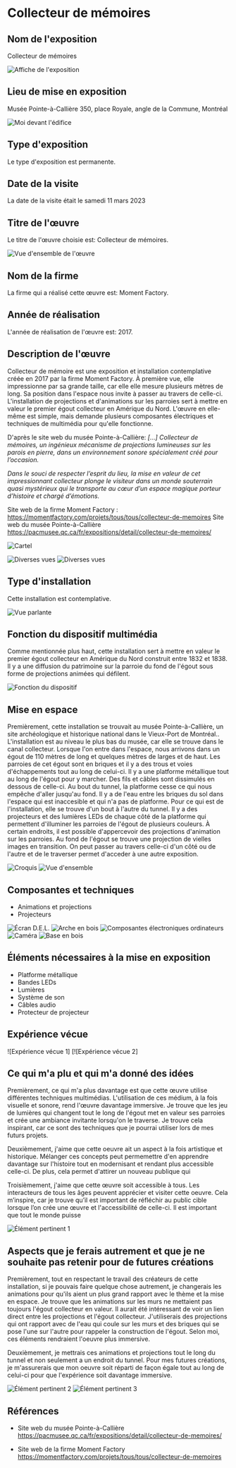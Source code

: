 # Collecteur de mémoires

## Nom de l'exposition
Collecteur de mémoires

![Affiche de l'exposition](https://github.com/Delphinegrenier/H23_V13_inspirations_GRENIER/blob/main/Visite_Individuelle/Medias/collecteur_affiche.jpg)

## Lieu de mise en exposition

Musée Pointe-à-Callière
350, place Royale, angle de la Commune, Montréal

![Moi devant l'édifice](https://github.com/Delphinegrenier/H23_V13_inspirations_GRENIER/blob/main/Visite_Individuelle/Medias/collecteur_moi.jpg)

## Type d'exposition

Le type d'exposition est permanente.

## Date de la visite

La date de la visite était le samedi 11 mars 2023

## Titre de l'œuvre

Le titre de l'œuvre choisie est: Collecteur de mémoires.

![Vue d'ensemble de l'œuvre](https://github.com/Delphinegrenier/H23_V13_inspirations_GRENIER/blob/main/Visite_Individuelle/Medias/collecteur_vue_ensemble.jpg)

## Nom de la firme

La firme qui a réalisé cette œuvre est: Moment Factory.

## Année de réalisation

L'année de réalisation de l'œuvre est: 2017.

## Description de l'œuvre

Collecteur de mémoire est une exposition et installation contemplative créée en 2017 par la firme Moment Factory. À première vue, elle impressionne par sa grande taille, car elle elle mesure plusieurs mètres de long. Sa position dans l'espace nous invite à passer au travers de celle-ci. L'installation de projections et d'animations sur les parroies sert à mettre en valeur le premier égout collecteur en Amérique du Nord. L'œuvre en elle-même est simple, mais demande plusieurs composantes électriques et techniques de multimédia pour qu'elle fonctionne.

D'après le site web du musée Pointe-à-Callière: <i> [...] Collecteur de mémoires, un ingénieux mécanisme de projections lumineuses sur les parois en pierre, dans un environnement sonore spécialement créé pour l’occasion.

Dans le souci de respecter l’esprit du lieu, la mise en valeur de cet impressionnant collecteur plonge le visiteur dans un monde souterrain quasi mystérieux qui le transporte au cœur d’un espace magique porteur d’histoire et chargé d’émotions.  </i>

Site web de la firme Moment Factory : https://momentfactory.com/projets/tous/tous/collecteur-de-memoires
Site web du musée Pointe-à-Callière https://pacmusee.qc.ca/fr/expositions/detail/collecteur-de-memoires/



![Cartel](https://github.com/Delphinegrenier/H23_V13_inspirations_GRENIER/blob/main/Visite_Individuelle/Medias/collecteur_cartel.jpg)

![Diverses vues](https://github.com/Delphinegrenier/H23_V13_inspirations_GRENIER/blob/main/Visite_Individuelle/Medias/collecteur_diverse_vue.jpg)
![Diverses vues](https://github.com/Delphinegrenier/H23_V13_inspirations_GRENIER/blob/main/Visite_Individuelle/Medias/collecteur_diverse_vue_02.jpg)

## Type d'installation

Cette installation est contemplative.

![Vue parlante](https://github.com/Delphinegrenier/H23_V13_inspirations_GRENIER/blob/main/Visite_Individuelle/Medias/collecteur_vue_parlante.jpg)

## Fonction du dispositif multimédia

Comme mentionnée plus haut, cette installation sert à mettre en valeur le premier égout collecteur en Amérique du Nord construit entre 1832 et 1838. Il y a une diffusion du patrimoine sur la parroie du fond de l'égout sous forme de projections animées qui défilent.

![Fonction du dispositif](https://github.com/Delphinegrenier/H23_V13_inspirations_GRENIER/blob/main/Visite_Individuelle/Medias/collecteur_fonction.jpg)


## Mise en espace
Premièrement, cette installation se trouvait au musée Pointe-à-Callière, un site archéologique et historique national dans le Vieux-Port de Montréal.. L'installation est au niveau le plus bas du musée, car elle se trouve dans le canal collecteur. Lorsque l'on entre dans l'espace, nous arrivons dans un égout de 110 mètres de long et quelques mètres de larges et de haut. Les parroies de cet égout sont en briques et il y a des trous et voies d'échappements tout au long de celui-ci. Il y a une platforme métallique tout au long de l'égout pour y marcher. Des fils et câbles sont dissimulés en dessous de celle-ci. Au bout du tunnel, la platforme cesse ce qui nous empêche d'aller jusqu'au fond. Il y a de l'eau entre les briques du sol dans l'espace qui est inaccesible et qui n'a pas de platforme. Pour ce qui est de l'installation, elle se trouve d'un bout à l'autre du tunnel. Il y a des projecteurs et des lumières LEDs de chaque côté de la platforme qui permettent d'illuminer les parroies de l'égout de plusieurs couleurs. À certain endroits, il est possible d'appercevoir des projections d'animation sur les parroies. Au fond de l'égout se trouve une projection de vielles images en transition. On peut passer au travers celle-ci d'un côté ou de l'autre et de le traverser permet d'acceder à une autre exposition.

![Croquis](https://github.com/Delphinegrenier/H23_V13_inspirations_GRENIER/blob/main/Visite_Individuelle/Croquis/collecteur_croquis.jpg)
![Vue d'ensemble]()

## Composantes et techniques
- Animations et projections 
- Projecteurs


![Écran D.E.L.]()
![Arche en bois]()
![Composantes électroniques ordinateurs]()
![Caméra]()
![Base en bois]()

## Éléments nécessaires à la mise en exposition
- Platforme métallique
- Bandes LEDs
- Lumières
- Système de son
- Câbles audio
- Protecteur de projecteur

## Expérience vécue


![Expérience vécue 1]
[![Expérience vécue 2]

## Ce qui m'a plu et qui m'a donné des idées
Premièrement, ce qui m'a plus davantage est que cette œuvre utilise différentes techniques multimédias. L'utilisation de ces médium, à la fois visuelle et sonore, rend l'œuvre davantage immersive. Je trouve que les jeu de lumières qui changent tout le long de l'égout met en valeur ses parroies et crée une ambiance invitante lorsqu'on le traverse. Je trouve cela inspirant, car ce sont des techniques que je pourrai utiliser lors de mes futurs projets.

Deuxièmement, j'aime que cette oeuvre ait un aspect à la fois artistique et historique. Mélanger ces concepts peut permemettre d'en apprendre davantage sur l'histoire tout en modernisant et rendant plus accessible celle-ci. De plus, cela permet d'attirer un nouveau publique qui 

Troisièmement, j'aime que cette œuvre soit accessible à tous. Les interacteurs de tous les âges peuvent apprécier et visiter cette oeuvre. Cela m’inspire, car je trouve qu’il est important de réfléchir au public cible lorsque l’on crée une œuvre et l'accessibilité de celle-ci. Il est important que tout le monde puisse 

![Élément pertinent 1](https://github.com/Delphinegrenier/H23_V13_inspirations_GRENIER/blob/main/Visite_Individuelle/Medias/collecteur_element_pertinent.jpg)

## Aspects que je ferais autrement et que je ne souhaite pas retenir pour de futures créations


Premièrement, tout en respectant le travail des créateurs de cette installation, si je pouvais faire quelque chose autrement, je changerais les animations pour qu'ils aient un plus grand rapport avec le thème et la mise en espace. Je trouve que les animations sur les murs ne mettaient pas toujours l'égout collecteur en valeur. Il aurait été intéressant de voir un lien direct entre les projections et l'égout collecteur. J'utiliserais des projections qui ont rapport avec de l'eau qui coule sur les murs et des briques qui se pose l'une sur l'autre pour rappeler la construction de l'égout. Selon moi, ces éléments rendraient l'oeuvre plus immersive.

Deuxièmement, je mettrais ces animations et projections tout le long du tunnel et non seulement a un endroit du tunnel. Pour mes futures créations, je m'assurerais que mon oeuvre soit réparti de façon égale tout au long de celui-ci pour que l'expérience soit davantage immersive. 

![Élément pertinent 2](https://github.com/Delphinegrenier/H23_V13_inspirations_GRENIER/blob/main/Visite_Individuelle/Medias/collecteur_element_pertinent_02.jpg)
![Élément pertinent 3](https://github.com/Delphinegrenier/H23_V13_inspirations_GRENIER/blob/main/Visite_Individuelle/Medias/collecteur_element_pertinent_03.jpg)
## Références

- Site web du musée Pointe-à-Callière https://pacmusee.qc.ca/fr/expositions/detail/collecteur-de-memoires/

- Site web de la firme Moment Factory https://momentfactory.com/projets/tous/tous/collecteur-de-memoires
